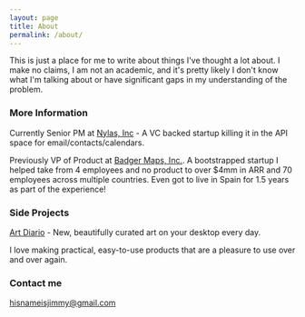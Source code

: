 ```yaml
---
layout: page
title: About
permalink: /about/
---
```


This is just a place for me to write about things I've thought a lot about. I make no claims, I am not an academic, and it's pretty likely I don't know what I'm talking about or have significant gaps in my understanding of the problem.

### More Information

Currently Senior PM at [Nylas, Inc](https://www.nylas.com) - A VC backed startup killing it in the API space for email/contacts/calendars.

Previously VP of Product at [Badger Maps, Inc.](https://www.badgermapping.com). A bootstrapped startup I helped take from 4 employees and no product to over $4mm in ARR and 70 employees across multiple countries. Even got to live in Spain for 1.5 years as part of the experience!

### Side Projects
[Art Diario](https://www.artdiario.com) - New, beautifully curated art on your desktop every day. 

I love making practical, easy-to-use products that are a pleasure to use over and over again.

### Contact me

[hisnameisjimmy@gmail.com](mailto:hisnameisjimmy@gmail.com)
